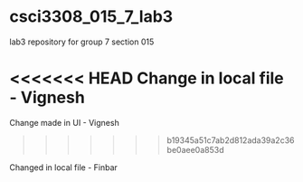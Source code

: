 # csci3308_015_7_lab3
lab3 repository for group 7 section 015

<<<<<<< HEAD
Change in local file - Vignesh
=======
Change made in UI - Vignesh
>>>>>>> b19345a51c7ab2d812ada39a2c36be0aee0a853d

Changed in local file - Finbar
